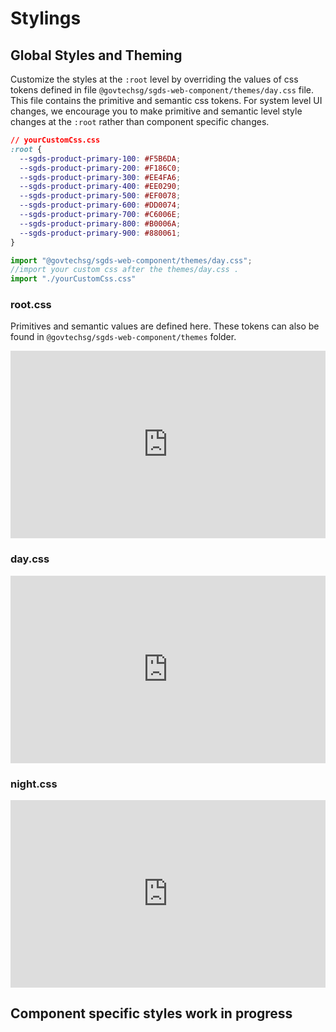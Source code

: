 # Stylings 

## Global Styles and Theming

Customize the styles at the `:root` level by overriding the values of css tokens defined in file 
`@govtechsg/sgds-web-component/themes/day.css` file. This file contains the primitive and semantic css tokens. For system level UI changes, we encourage you to make primitive and semantic level style changes at the `:root` rather than component specific changes. 

```css
// yourCustomCss.css
:root {
  --sgds-product-primary-100: #F5B6DA;
  --sgds-product-primary-200: #F186C0;
  --sgds-product-primary-300: #EE4FA6;
  --sgds-product-primary-400: #EE0290;
  --sgds-product-primary-500: #EF0078;
  --sgds-product-primary-600: #DD0074;
  --sgds-product-primary-700: #C6006E;
  --sgds-product-primary-800: #B0006A;
  --sgds-product-primary-900: #880061;
}
``` 
``` jsx
import "@govtechsg/sgds-web-component/themes/day.css";
//import your custom css after the themes/day.css .
import "./yourCustomCss.css"
```

### root.css

Primitives and semantic values are defined here. These tokens can also be found in `@govtechsg/sgds-web-component/themes` folder.

<iframe
  src='https://gist.github.com/clukhei/425e29332ec837d9ea4bbe90ff8d4a37.pibb?file=root.css'
  style="width: 100%; height: 300px; border: 0;"
>
</iframe>

### day.css

<iframe
  src='https://gist.github.com/clukhei/425e29332ec837d9ea4bbe90ff8d4a37.pibb?file=day.css'
  style="width: 100%; height: 300px; border: 0;"
>
</iframe>

### night.css

<iframe
  src='https://gist.github.com/clukhei/425e29332ec837d9ea4bbe90ff8d4a37.pibb?file=night.css'
  style="width: 100%; height: 300px; border: 0;"
>
</iframe>



## Component specific styles <sgds-badge show>work in progress</sgds-badge>

<!-- The styles of components are built in and can be modified via cssparts or css custom properties whenever we specify for such styling modificiations. This information will be specified under API section for each component

You will require some knowledge of web components and css to do so and the information can be readily available online like mdn web docs for [web components](https://developer.mozilla.org/en-US/docs/Web/Web_Components) and [css](https://developer.mozilla.org/en-US/docs/Web/CSS)

### css custom variable <sgds-badge show>work in progress</sgds-badge>

Some components have defined css custom variable for styling of selected aspects of the element in the shadow DOM. See the API table for the available css custom variables

```css
sgds-sidenav {
  --sidenav-theme-color: pink;
}
```

### cssparts <sgds-badge show>work in progress</sgds-badge>

Some components expose cssparts on selected elements of the shadow DOM. See the API table for each component on the css parts exposed.

```css
sgds-footer::part(footer-bottom) {
  background-color: grey;
  font-family: "Times New Roman", Times, serif;
  border: 10px dotted red;
}
``` -->


